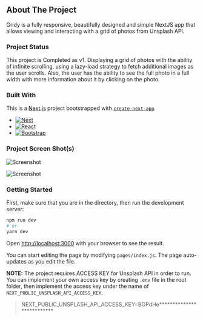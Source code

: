 <!-- ABOUT THE PROJECT -->
## About The Project

Gridy is a fully responsive, beautifully designed and simple NextJS app that allows viewing and interacting with a grid of photos from Unsplash API.

### Project Status
This project is Completed as v1. Displaying a grid of photos with the ability of infinite scrolling, using a lazy-load strategy to fetch additional images as the user scrolls. Also, the user has the ability to see the full photo in a full width with more information about it by clicking on the photo.


### Built With
This is a [Next.js](https://nextjs.org/) project bootstrapped with [`create-next-app`](https://github.com/vercel/next.js/tree/canary/packages/create-next-app).

* [![Next][Next.js]][Next-url]
* [![React][React.js]][React-url]
* [![Bootstrap][Bootstrap.com]][Bootstrap-url]

### Project Screen Shot(s)
![Screenshot](https://i.ibb.co/KGBsncw/Screen-Shot-2022-08-05-at-8-22-33-PM.png)

![Screenshot](https://i.ibb.co/Ns19ryj/Screen-Shot-2022-08-05-at-8-23-00-PM.png)



### Getting Started

First, make sure that you are in the directory, then run the development server:

```bash
npm run dev
# or
yarn dev
```

Open [http://localhost:3000](http://localhost:3000) with your browser to see the result.

You can start editing the page by modifying `pages/index.js`. The page auto-updates as you edit the file.

**NOTE:** The project requires ACCESS KEY for Unsplash API in order to run.  You can implement your own access key by creating `.env` file in the root folder, then implement the access key under the name of  `NEXT_PUBLIC_UNSPLASH_API_ACCESS_KEY`.

> NEXT_PUBLIC_UNSPLASH_API_ACCESS_KEY=BOPdHe**************************

<!-- MARKDOWN LINKS & IMAGES -->
[Next.js]: https://img.shields.io/badge/next.js-000000?style=for-the-badge&logo=nextdotjs&logoColor=white
[Next-url]: https://nextjs.org/

[React.js]: https://img.shields.io/badge/React-20232A?style=for-the-badge&logo=react&logoColor=61DAFB
[React-url]: https://reactjs.org/

[Bootstrap.com]: https://img.shields.io/badge/Bootstrap-563D7C?style=for-the-badge&logo=bootstrap&logoColor=white
[Bootstrap-url]: https://getbootstrap.com

